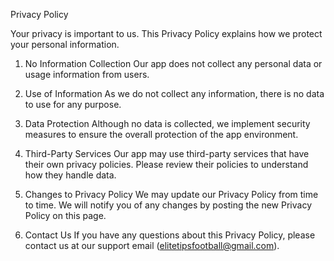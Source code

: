 Privacy Policy

Your privacy is important to us. This Privacy Policy explains how we protect your personal information.

1. No Information Collection
Our app does not collect any personal data or usage information from users.

2. Use of Information
As we do not collect any information, there is no data to use for any purpose.

3. Data Protection
Although no data is collected, we implement security measures to ensure the overall protection of the app environment.

4. Third-Party Services
Our app may use third-party services that have their own privacy policies. Please review their policies to understand how they handle data.

5. Changes to Privacy Policy
We may update our Privacy Policy from time to time. We will notify you of any changes by posting the new Privacy Policy on this page.

6. Contact Us
If you have any questions about this Privacy Policy, please contact us at our support email (elitetipsfootball@gmail.com).
